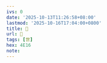 ```yaml
---
ivs: 0
date: '2025-10-13T11:26:58+08:00'
lastmod: '2025-10-16T17:04:00+0800'
title: 󰔩
url: 󰔩
tags: [世]
hex: 4E16
note:
---
```

